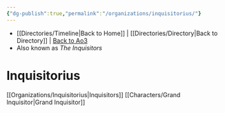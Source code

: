 ```yaml
---
{"dg-publish":true,"permalink":"/organizations/inquisitorius/"}
---
```


- [[Directories/Timeline\|Back to Home]] | [[Directories/Directory\|Back to Directory]] | [Back to Ao3](https://archiveofourown.org/works/19334440/chapters/45992584)
- Also known as *The Inquisitors*

# Inquisitorius

[[Organizations/Inquisitorius\|Inquisitors]]
[[Characters/Grand Inquisitor\|Grand Inquisitor]]
